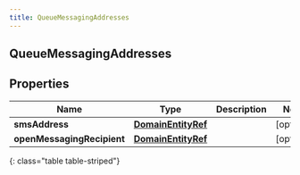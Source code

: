 ```yaml
---
title: QueueMessagingAddresses
---
```

## QueueMessagingAddresses


## Properties

| Name | Type | Description | Notes |
| ------------ | ------------- | ------------- | ------------- |
| **smsAddress** | <!----><!---->[**DomainEntityRef**](DomainEntityRef.html)<!----> |  |  [optional] |
| **openMessagingRecipient** | <!----><!---->[**DomainEntityRef**](DomainEntityRef.html)<!----> |  |  [optional] |
{: class="table table-striped"}



